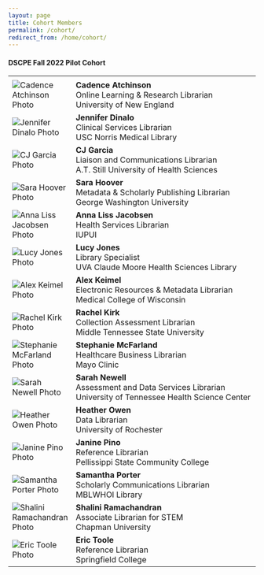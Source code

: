 ```yaml
---
layout: page
title: Cohort Members
permalink: /cohort/
redirect_from: /home/cohort/
---
```


#### DSCPE Fall 2022 Pilot Cohort 

<table>
  <div><td><tr>
  <tr><td rowspan="1" width="25%;float:left;margin:10px"><img src="/images/team_photos/?" alt="Cadence Atchinson Photo"></td>
    <td><div><b>Cadence Atchinson</b><br>Online Learning & Research Librarian<br>University of New England</div></td></tr>
  <tr><td rowspan="1" width="width:100px;float:left;margin:10px"><img src="/images/team_photos/?" alt="Jennifer Dinalo Photo"></td>
    <td><div><b>Jennifer Dinalo</b><br>Clinical Services Librarian<br>USC Norris Medical Library</div></td></tr>
  <tr><td rowspan="1" width="width:100px;float:left;margin:10px"><img src="/images/team_photos/?" alt="CJ Garcia Photo"></td>
    <td><div><b>CJ Garcia</b><br>Liaison and Communications Librarian<br>A.T. Still University of Health Sciences</div></td></tr>
  <tr><td rowspan="1" width="width:100px;float:left;margin:10px"><img src="/images/team_photos/?" alt="Sara Hoover Photo"></td>
    <td><div><b>Sara Hoover</b><br> Metadata & Scholarly Publishing Librarian<br>George Washington University</div></td></tr>
  <tr><td rowspan="1" width="width:100px;float:left;margin:10px"><img src="/images/team_photos/?" alt="Anna Liss Jacobsen Photo"></td>
    <td><div><b>Anna Liss Jacobsen</b><br>Health Services Librarian<br>IUPUI</div></td></tr>
  <tr><td rowspan="1" width="width:100px;float:left;margin:10px"><img src="/images/team_photos/?" alt="Lucy Jones Photo"></td>
    <td><div><b>Lucy Jones</b><br>Library Specialist<br>UVA Claude Moore Health Sciences Library</div></td></tr>
  <tr><td rowspan="1" width="width:100px;float:left;margin:10px"><img src="/images/team_photos/?" alt="Alex Keimel Photo"></td>
    <td><div><b>Alex Keimel</b><br>Electronic Resources & Metadata Librarian<br>Medical College of Wisconsin</div></td></tr>
  <tr><td rowspan="1" width="width:100px;float:left;margin:10px"><img src="/images/team_photos/?" alt="Rachel Kirk Photo"></td>
    <td><div><b>Rachel Kirk</b><br>Collection Assessment Librarian<br>Middle Tennessee State University</div></td></tr> 
  <tr><td rowspan="1" width="width:100px;float:left;margin:10px"><img src="/images/team_photos/?" alt="Stephanie McFarland Photo"></td>
    <td><div><b>Stephanie McFarland</b><br>Healthcare Business Librarian<br>Mayo Clinic</div></td></tr> 
  <tr><td rowspan="1" width="width:100px;float:left;margin:10px"><img src="/images/team_photos/?" alt="Sarah Newell Photo"></td>
    <td><div><b>Sarah Newell</b><br>Assessment and Data Services Librarian<br>University of Tennessee Health Science Center</div></td></tr> 
  <tr><td rowspan="1" width="width:100px;float:left;margin:10px"><img src="/images/team_photos/?" alt="Heather Owen Photo"></td>
    <td><div><b>Heather Owen</b><br>Data Librarian<br>University of Rochester</div></td></tr>
  <tr><td rowspan="1" width="width:100px;float:left;margin:10px"><img src="/images/team_photos/?" alt="Janine Pino Photo"></td>
    <td><div><b>Janine Pino</b><br>Reference Librarian<br>Pellissippi State Community College</div></td></tr>
  <tr><td rowspan="1" width="width:100px;float:left;margin:10px"><img src="/images/team_photos/?" alt="Samantha Porter Photo"></td>
    <td><div><b>Samantha Porter</b><br>Scholarly Communications Librarian<br>MBLWHOI Library</div></td></tr>  
  <tr><td rowspan="1" width="width:100px;float:left;margin:10px"><img src="/images/team_photos/?" alt="Shalini Ramachandran Photo"></td>
    <td><div><b>Shalini Ramachandran</b><br>Associate Librarian for STEM<br>Chapman University</div></td></tr>  
  <tr><td rowspan="1" width="width:100px;float:left;margin:10px"><img src="/images/team_photos/?" alt="Eric Toole Photo"></td>
    <td><div><b>Eric Toole</b><br>Reference Librarian<br>Springfield College</div></td></tr>
</div></td></tr>
</table>

